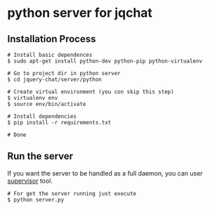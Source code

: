 python server for jqchat
===

Installation Process
---

	# Install basic dependences
	$ sudo apt-get install python-dev python-pip python-virtualenv

	# Go to project dir in python server
	$ cd jquery-chat/server/python

	# Create virtual environment (you con skip this step)
	$ virtualenv env
	$ source env/bin/activate

	# Install dependencies
	$ pip install -r requirements.txt

	# Done

Run the server
---

If you want the server to be handled as a full daemon,
you can user [supervisor](http://supervisord.org/) tool.

	# For get the server running just execute
	$ python server.py

